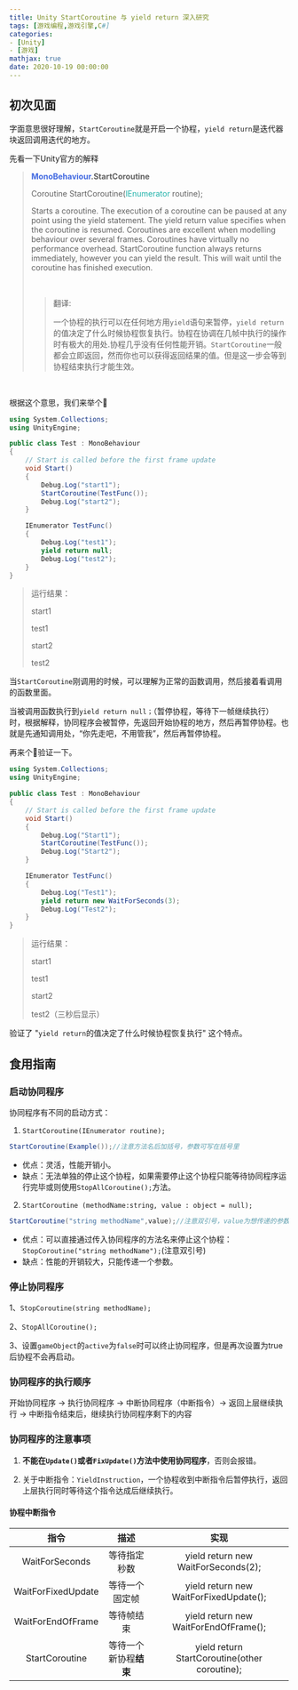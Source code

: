 ```yaml
---
title: Unity StartCoroutine 与 yield return 深入研究
tags: [游戏编程,游戏引擎,C#]
categories: 
- [Unity]
- [游戏]
mathjax: true
date: 2020-10-19 00:00:00
---
```


## 初次见面

字面意思很好理解，`StartCoroutine`就是开启一个协程，`yield return`是迭代器块返回调用迭代的地方。

先看一下Unity官方的解释

> **<span style="color:royalBlue">MonoBehaviour</span>.StartCoroutine**
>
> Coroutine StartCoroutine(<span style="color: LightSeaGreen">lEnumerator</span> routine);
>
> Starts a coroutine. The execution of a coroutine can be paused at any point using the yield statement. The yield return value specifies when the coroutine is resumed. Coroutines are excellent when modelling behaviour over several frames. Coroutines have virtually no performance overhead. StartCoroutine function always returns immediately, however you can yield the result. This will wait until the coroutine has finished execution.
>
> <br/>
>
> > 翻译:
> >
> > 一个协程的执行可以在任何地方用`yield`语句来暂停，`yield return`的值决定了什么时候协程恢复执行。协程在协调在几帧中执行的操作时有极大的用处.协程几乎没有任何性能开销。`StartCoroutine`一般都会立即返回，然而你也可以获得返回结果的值。但是这一步会等到协程结束执行才能生效。

<br/>

根据这个意思，我们来举个🌰

```c#
using System.Collections;
using UnityEngine;

public class Test : MonoBehaviour
{
    // Start is called before the first frame update
    void Start()
    {
        Debug.Log("start1");
        StartCoroutine(TestFunc());
        Debug.Log("start2");
    }

    IEnumerator TestFunc()
    {
        Debug.Log("test1");
        yield return null;
        Debug.Log("test2");
    }
}
```

> 运行结果：
>
> start1
>
> test1
>
> start2
>
> test2

当`StartCoroutine`刚调用的时候，可以理解为正常的函数调用，然后接着看调用的函数里面。

当被调用函数执行到`yield return null；`（暂停协程，等待下一帧继续执行）时，根据解释，协同程序会被暂停，先返回开始协程的地方，然后再暂停协程。也就是先通知调用处，“你先走吧，不用管我”，然后再暂停协程。

再来个🌰验证一下。

```c#
using System.Collections;
using UnityEngine;

public class Test : MonoBehaviour
{
    // Start is called before the first frame update
    void Start()
    {
        Debug.Log("Start1");
        StartCoroutine(TestFunc());
        Debug.Log("Start2");
    }

    IEnumerator TestFunc()
    {
        Debug.Log("Test1");
        yield return new WaitForSeconds(3);
        Debug.Log("Test2");
    }
}
```

> 运行结果：
>
> start1
>
> test1
>
> start2
>
> test2（三秒后显示）

验证了 "`yield return`的值决定了什么时候协程恢复执行" 这个特点。





## 食用指南

### 启动协同程序

协同程序有不同的启动方式：

1. `StartCoroutine(IEnumerator routine);`

```c#
StartCoroutine(Example());//注意方法名后加括号，参数可写在括号里
```

  - 优点：灵活，性能开销小。
  - 缺点：无法单独的停止这个协程，如果需要停止这个协程只能等待协同程序运行完毕或则使用`StopAllCoroutine();`方法。



2. `StartCoroutine (methodName:string, value : object = null);`

```c#
StartCoroutine("string methodName",value);//注意双引号，value为想传递的参数
```

  - 优点：可以直接通过传入协同程序的方法名来停止这个协程：`StopCoroutine("string methodName");`(注意双引号)
  - 缺点：性能的开销较大，只能传递一个参数。



### 停止协同程序

1、`StopCoroutine(string methodName);`

2、`StopAllCoroutine();`

3、设置`gameObject`的`active`为`false`时可以终止协同程序，但是再次设置为true后协程不会再启动。





### 协同程序的执行顺序

开始协同程序 -> 执行协同程序 -> 中断协同程序（中断指令）-> 返回上层继续执行 -> 中断指令结束后，继续执行协同程序剩下的内容





### 协同程序的注意事项

1. **不能在`Update()`或者`FixUpdate()`方法中使用协同程序**，否则会报错。

2. 关于中断指令：`YieldInstruction`，一个协程收到中断指令后暂停执行，返回上层执行同时等待这个指令达成后继续执行。





#### 协程中断指令

|        指令        |          描述          |                     实现                      |
| :----------------: | :--------------------: | :-------------------------------------------: |
|   WaitForSeconds   |      等待指定秒数      |      yield return new WaitForSeconds(2);      |
| WaitForFixedUpdate |     等待一个固定帧     |    yield return new WaitForFixedUpdate();     |
| WaitForEndOfFrame  |       等待帧结束       |     yield return new WaitForEndOfFrame();     |
|   StartCoroutine   | 等待一个新协程**结束** | yield return StartCoroutine(other coroutine); |

